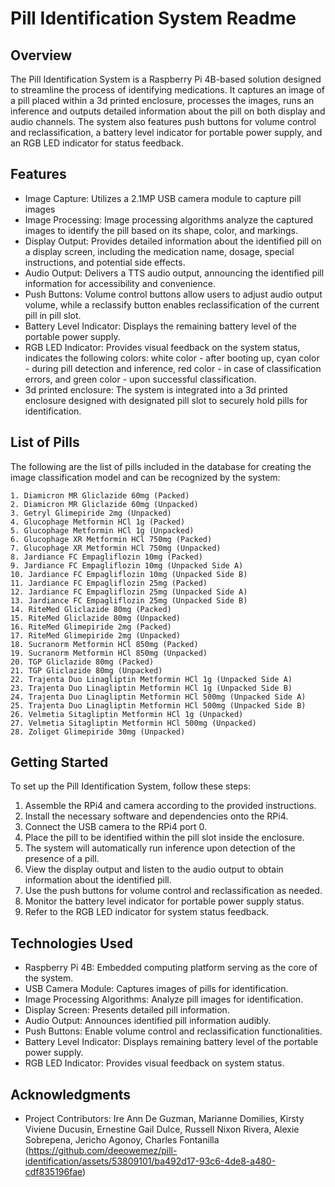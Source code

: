 # Pill Identification System Readme

## Overview
The Pill Identification System is a Raspberry Pi 4B-based solution designed to streamline the process of identifying medications. It captures an image of a pill placed within a 3d printed enclosure, processes the images, runs an inference and outputs detailed information about the pill on both display and audio channels. The system also features push buttons for volume control and reclassification, a battery level indicator for portable power supply, and an RGB LED indicator for status feedback.

## Features
- Image Capture: Utilizes a 2.1MP USB camera module to capture pill images
- Image Processing: Image processing algorithms analyze the captured images to identify the pill based on its shape, color, and markings.
- Display Output: Provides detailed information about the identified pill on a display screen, including the medication name, dosage, special instructions, and potential side effects.
- Audio Output: Delivers a TTS audio output, announcing the identified pill information for accessibility and convenience.
- Push Buttons: Volume control buttons allow users to adjust audio output volume, while a reclassify button enables reclassification of the current pill in pill slot.
- Battery Level Indicator: Displays the remaining battery level of the portable power supply.
- RGB LED Indicator: Provides visual feedback on the system status, indicates the following colors:
	white color - after booting up,
	cyan color - during pill detection and inference, 
	red color - in case of classification errors, and 
	green color - upon successful classification.
- 3d printed enclosure: The system is integrated into a 3d printed enclosure designed with designated pill slot to securely hold pills for identification.

## List of Pills
The following are the list of pills included in the database for creating the image classification model and can be recognized by the system:

	1. Diamicron MR Gliclazide 60mg (Packed)
	2. Diamicron MR Gliclazide 60mg (Unpacked)
	3. Getryl Glimepiride 2mg (Unpacked)
	4. Glucophage Metformin HCl 1g (Packed)
	5. Glucophage Metformin HCl 1g (Unpacked)
	6. Glucophage XR Metformin HCl 750mg (Packed)
	7. Glucophage XR Metformin HCl 750mg (Unpacked)
	8. Jardiance FC Empagliflozin 10mg (Packed)
	9. Jardiance FC Empagliflozin 10mg (Unpacked Side A)
	10. Jardiance FC Empagliflozin 10mg (Unpacked Side B)
	11. Jardiance FC Empagliflozin 25mg (Packed)
	12. Jardiance FC Empagliflozin 25mg (Unpacked Side A)
	13. Jardiance FC Empagliflozin 25mg (Unpacked Side B)
	14. RiteMed Gliclazide 80mg (Packed)
	15. RiteMed Gliclazide 80mg (Unpacked)
	16. RiteMed Glimepiride 2mg (Packed)
	17. RiteMed Glimepiride 2mg (Unpacked)
	18. Sucranorm Metformin HCl 850mg (Packed)
	19. Sucranorm Metformin HCl 850mg (Unpacked)
	20. TGP Gliclazide 80mg (Packed)
	21. TGP Gliclazide 80mg (Unpacked)
	22. Trajenta Duo Linagliptin Metformin HCl 1g (Unpacked Side A)
	23. Trajenta Duo Linagliptin Metformin HCl 1g (Unpacked Side B)
	24. Trajenta Duo Linagliptin Metformin HCl 500mg (Unpacked Side A)
	25. Trajenta Duo Linagliptin Metformin HCl 500mg (Unpacked Side B)
	26. Velmetia Sitagliptin Metformin HCl 1g (Unpacked)
	27. Velmetia Sitagliptin Metformin HCl 500mg (Unpacked)
	28. Zoliget Glimepiride 30mg (Unpacked)

## Getting Started
To set up the Pill Identification System, follow these steps:
1. Assemble the RPi4 and camera according to the provided instructions.
2. Install the necessary software and dependencies onto the RPi4.
3. Connect the USB camera to the RPi4 port 0.
4. Place the pill to be identified within the pill slot inside the enclosure.
5. The system will automatically run inference upon detection of the presence of a pill.
6. View the display output and listen to the audio output to obtain information about the identified pill.
7. Use the push buttons for volume control and reclassification as needed.
8. Monitor the battery level indicator for portable power supply status.
9. Refer to the RGB LED indicator for system status feedback.


## Technologies Used
- Raspberry Pi 4B: Embedded computing platform serving as the core of the system.
- USB Camera Module: Captures images of pills for identification.
- Image Processing Algorithms: Analyze pill images for identification.
- Display Screen: Presents detailed pill information.
- Audio Output: Announces identified pill information audibly.
- Push Buttons: Enable volume control and reclassification functionalities.
- Battery Level Indicator: Displays remaining battery level of the portable power supply.
- RGB LED Indicator: Provides visual feedback on system status.

## Acknowledgments
- Project Contributors: Ire Ann De Guzman, Marianne Domilies, Kirsty Viviene Ducusin, Ernestine Gail Dulce, Russell Nixon Rivera, Alexie Sobrepena, Jericho Agonoy, Charles Fontanilla
(https://github.com/deeowemez/pill-identification/assets/53809101/ba492d17-93c6-4de8-a480-cdf835196fae)

